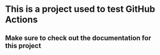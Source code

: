 # This is a project used to test GitHub Actions

## Make sure to check out the documentation for this project

